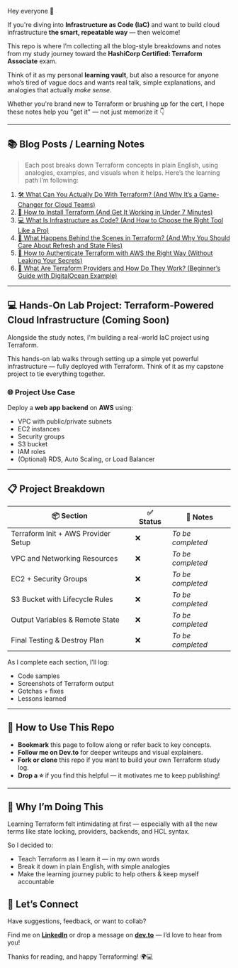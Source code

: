Hey everyone 👋

If you're diving into **Infrastructure as Code (IaC)** and want to build cloud infrastructure **the smart, repeatable way** — then welcome!

This repo is where I’m collecting all the blog-style breakdowns and notes from my study journey toward the **HashiCorp Certified: Terraform Associate** exam.

Think of it as my personal **learning vault**, but also a resource for anyone who’s tired of vague docs and wants real talk, simple explanations, and analogies that actually *make sense*.

Whether you're brand new to Terraform or brushing up for the cert, I hope these notes help you "get it" — not just memorize it 👇

---

## 📚 Blog Posts / Learning Notes

> Each post breaks down Terraform concepts in plain English, using analogies, examples, and visuals when it helps. Here’s the learning path I’m following:

1. [🛠️ What Can You Actually Do With Terraform? (And Why It’s a Game-Changer for Cloud Teams)](https://dev.to/1suleyman/what-can-you-actually-do-with-terraform-and-why-its-a-game-changer-for-cloud-teams-fk2)
2. [🧰 How to Install Terraform (And Get It Working in Under 7 Minutes)](https://dev.to/1suleyman/how-to-install-terraform-and-get-it-working-in-under-7-minutes-4im1)
3. [💻 What Is Infrastructure as Code? (And How to Choose the Right Tool Like a Pro)](https://dev.to/1suleyman/what-is-infrastructure-as-code-and-how-to-choose-the-right-tool-like-a-pro-3ahh)
4. [🧠 What Happens Behind the Scenes in Terraform? (And Why You Should Care About Refresh and State Files)](https://dev.to/1suleyman/what-happens-behind-the-scenes-in-terraform-and-why-you-should-care-about-refresh-and-state-163d)
5. [🔐 How to Authenticate Terraform with AWS the Right Way (Without Leaking Your Secrets)](https://dev.to/1suleyman/how-to-authenticate-terraform-with-aws-the-right-way-without-leaking-your-secrets-1bbn)
6. [🧱 What Are Terraform Providers and How Do They Work? (Beginner’s Guide with DigitalOcean Example)](https://dev.to/1suleyman/what-are-terraform-providers-and-how-do-they-work-beginners-guide-with-digitalocean-example-2bkp)

---

## 💻 Hands-On Lab Project: Terraform-Powered Cloud Infrastructure (Coming Soon)

Alongside the study notes, I’m building a real-world IaC project using Terraform.

This hands-on lab walks through setting up a simple yet powerful infrastructure — fully deployed with Terraform. Think of it as my capstone project to tie everything together.

### 🌐 Project Use Case
Deploy a **web app backend** on **AWS** using:
- VPC with public/private subnets
- EC2 instances
- Security groups
- S3 bucket
- IAM roles
- (Optional) RDS, Auto Scaling, or Load Balancer

---

## 📋 Project Breakdown

| 📦 Section | ✅ Status | 📎 Notes |
|------------|-----------|----------|
| Terraform Init + AWS Provider Setup | ❌ | _To be completed_ |
| VPC and Networking Resources | ❌ | _To be completed_ |
| EC2 + Security Groups | ❌ | _To be completed_ |
| S3 Bucket with Lifecycle Rules | ❌ | _To be completed_ |
| Output Variables & Remote State | ❌ | _To be completed_ |
| Final Testing & Destroy Plan | ❌ | _To be completed_ |

As I complete each section, I’ll log:
- Code samples
- Screenshots of Terraform output
- Gotchas + fixes
- Lessons learned

---

## 🔗 How to Use This Repo

- **Bookmark** this page to follow along or refer back to key concepts.
- **Follow me on Dev.to** for deeper writeups and visual explainers.
- **Fork or clone** this repo if you want to build your own Terraform study log.
- **Drop a ⭐** if you find this helpful — it motivates me to keep publishing!

---

## 🧠 Why I’m Doing This

Learning Terraform felt intimidating at first — especially with all the new terms like state locking, providers, backends, and HCL syntax.

So I decided to:
- Teach Terraform as I learn it — in my own words
- Break it down in plain English, with simple analogies
- Make the learning journey public to help others & keep myself accountable

## 🤝 Let’s Connect

Have suggestions, feedback, or want to collab?

Find me on **[LinkedIn](https://www.linkedin.com/in/suleyman-m-a74768221)** or drop a message on **[dev.to](https://dev.to/1suleyman)** — I’d love to hear from you!

Thanks for reading, and happy Terraforming! 🌍💻
